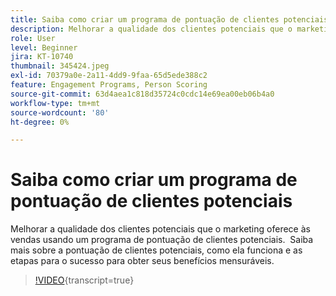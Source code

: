 ```yaml
---
title: Saiba como criar um programa de pontuação de clientes potenciais
description: Melhorar a qualidade dos clientes potenciais que o marketing oferece às vendas usando um programa de pontuação de clientes potenciais.  Saiba mais sobre a pontuação de clientes potenciais, como ela funciona e as etapas para o sucesso para obter seus benefícios mensuráveis.
role: User
level: Beginner
jira: KT-10740
thumbnail: 345424.jpeg
exl-id: 70379a0e-2a11-4dd9-9faa-65d5ede388c2
feature: Engagement Programs, Person Scoring
source-git-commit: 63d4aea1c818d35724c0cdc14e69ea00eb06b4a0
workflow-type: tm+mt
source-wordcount: '80'
ht-degree: 0%

---
```


# Saiba como criar um programa de pontuação de clientes potenciais

Melhorar a qualidade dos clientes potenciais que o marketing oferece às vendas usando um programa de pontuação de clientes potenciais.  Saiba mais sobre a pontuação de clientes potenciais, como ela funciona e as etapas para o sucesso para obter seus benefícios mensuráveis.

>[!VIDEO](https://video.tv.adobe.com/v/345424/?quality=12&learn=on){transcript=true}
